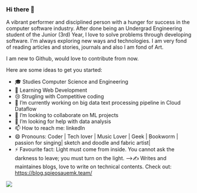 ### Hi there 👋

A vibrant performer and disciplined person with a hunger for success in the computer software industry.
After done being an Undergrad Engineering student of the Junior (3rd) Year, I love to solve problems through developing software. I'm always exploring new ways and technologies.
I am very fond of reading articles and stories, journals and also I am fond of Art.

I am new to Github, would love to contribute from now.

Here are some ideas to get you started:

- 🎓 Studies Computer Science and Engineering
- 📖 Learning Web Development
- 😢 Strugling with Competitive coding
- 🔭 I’m currently working on big data text processing pipeline in Cloud Dataflow
- 👯 I’m looking to collaborate on ML projects
- 🤔 I’m looking for help with data analysis
- 📫 How to reach me: linkedln
- 😄 Pronouns: Coder | Tech lover | Music Lover | Geek | Bookworm | passion for singing| sketch and doodle and fabric artist|
- ⚡ Favourite fact: Light must come from inside. You cannot ask the darkness to leave; you must turn on the light.
-->✍️ Writes and maintaines blogs, love to write on technical contents. Check out: https://blog.spieosauemk.team/


<img src= "https://github-readme-stats.vercel.app/api?username=moyantri&&show_icons=true&title_color=ffffff&icon_color=bb2acf&text_color=daf7dc&bg_color=151515">
